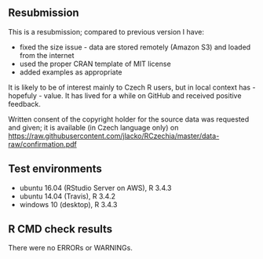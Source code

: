 ## Resubmission
This is a resubmission; compared to previous version I have:

* fixed the size issue - data are stored remotely (Amazon S3) and loaded from the internet
* used the proper CRAN template of MIT license
* added examples as appropriate


It is likely to be of interest mainly to Czech R users, but in local context has - hopefuly - value. It has lived for a while on GitHub and received positive feedback.

Written consent of the copyright holder for the source data was requested and given; it is available (in Czech language only) on https://raw.githubusercontent.com/jlacko/RCzechia/master/data-raw/confirmation.pdf

## Test environments
* ubuntu 16.04 (RStudio Server on AWS), R 3.4.3
* ubuntu 14.04 (Travis), R 3.4.2
* windows 10 (desktop), R 3.4.3

## R CMD check results
There were no ERRORs or WARNINGs. 


